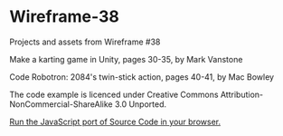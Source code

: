 # Wireframe-38
Projects and assets from Wireframe #38

Make a karting game in Unity, pages 30-35, by Mark Vanstone

Code Robotron: 2084's twin-stick action, pages 40-41, by Mac Bowley

The code example is licenced under Creative Commons Attribution-NonCommercial-ShareAlike 3.0 Unported.

[Run the JavaScript port of Source Code in your browser.](https://thisarray.github.io/Wireframe-38/source-code/twin_stick.html)
